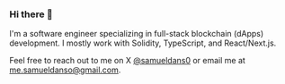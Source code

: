 ### Hi there 👋

I'm a software engineer specializing in full-stack blockchain (dApps) development. I mostly work with Solidity, TypeScript, and React/Next.js.
<!--
Here are some of my favorite personal and open source projects:
- **auto-commit**: A Rust CLI that automatically writes commit messages for you.
- **yt-whisper**: Automatically generates subtitles for YouTube videos using OpenAI's Whisper.
- **plz-cli**: A Copilot for your terminal.
- **armchair**: A Next.js starter kit for full-stack web3 apps.
-->
Feel free to reach out to me on X [@samueldans0](https://twitter.com/samueldans0) or email me at [me.samueldanso@gmail.com](mailto:me.samueldanso@gmail.com).

